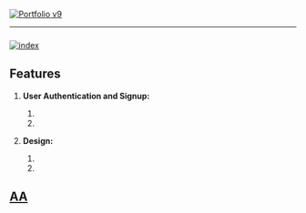 <a align="center" href="##" target="_blank"><img src="##" alt="Portfolio v9"></a>
  <hr>
<h3 align="center"></h3>

<a align="center" href="##" target="_blank" ><img src="#" alt="index"></a>

## Features

1. **User Authentication and Signup:**

   1.
   2. 

2. **Design:**

   1. 
   2. 




## <a align="center" href="http://albasri.dk/"> AA</a>

